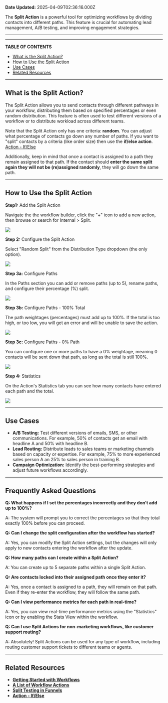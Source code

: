 **Date Updated:** 2025-04-09T02:36:16.000Z

The **Split Action** is a powerful tool for optimizing workflows by dividing contacts into different paths. This feature is crucial for automating lead management, A/B testing, and improving engagement strategies.

---

---

**TABLE OF CONTENTS**

* [What is the Split Action?](#What-is-the-Split-Action?)
* [How to Use the Split Action](#How-to-Use-the-Split-Action)
* [Use Cases](#Use-Cases)
* [Related Resources](#Related-Resources)

---

## **What is the Split Action?**

  
The Split Action allows you to send contacts through different pathways in your workflow, distributing them based on specified percentages or even random distribution. This feature is often used to test different versions of a workflow or to distribute workload across different teams.

  
Note that the Split Action only has one criteria: **random**. You can adjust what percentage of contacts go down any number of paths. If you want to "split" contacts by a criteria (like order size) then use the **if/else action**.
[Action - If/Else](https://help.gohighlevel.com/en/support/solutions/articles/155000002471)

Additionally, keep in mind that once a contact is assigned to a path they remain assigned to that path. If the contact should **enter the same split again they will not be (re)assigned randomly**, they will go down the same path.

  
---

## **How to Use the Split Action**

  
**Step1:** Add the Split Action

Navigate the the workflow builder, click the "+" icon to add a new action, then browse or search for Internal > Split.

  
**![](https://s3.amazonaws.com/cdn.freshdesk.com/data/helpdesk/attachments/production/155041011023/original/Oqm0oPX8-nbRZrZpXkr9R4Z5csUIZoTLdw.png?1738694052)**

  
**Step 2:** Configure the Split Action

Select "Random Split" from the Distribution Type dropdown (the only option).

**![](https://s3.amazonaws.com/cdn.freshdesk.com/data/helpdesk/attachments/production/155041011639/original/oRoM4PKgodN7Xe4q63VG19l-v_spnKif4Q.png?1738695053)**
  
  
**Step 3a:** Configure Paths

In the Paths section you can add or remove paths (up to 5), rename paths, and configure their percentage (%) split.

  
**![](https://s3.amazonaws.com/cdn.freshdesk.com/data/helpdesk/attachments/production/155041012043/original/dFwdSKaF0Tu6ufWyGtv9wYX3uA33YTX_EA.png?1738695770)**  

  
**Step 3b:** Configure Paths - 100% Total

The path weightages (percentages) must add up to 100%. If the total is too high, or too low, you will get an error and will be unable to save the action.

  
**![](https://s3.amazonaws.com/cdn.freshdesk.com/data/helpdesk/attachments/production/155041012097/original/dijSxVFuOOq01bjy1mTt1IzEHCRI3cTo0A.png?1738695901)**

  
**Step 3c:** Configure Paths - 0% Path

You can configure one or more paths to have a 0% weightage, meaning 0 contacts will be sent down that path, as long as the total is still 100%.

**![](https://s3.amazonaws.com/cdn.freshdesk.com/data/helpdesk/attachments/production/155041012164/original/inWHKJOZu5pNLLjIpj__VbMpj8rc_-tNCg.png?1738696047)**
  
  
**Step 4:** Statistics

On the Action's Statistics tab you can see how many contacts have entered each path and the total.

  
**![](https://s3.amazonaws.com/cdn.freshdesk.com/data/helpdesk/attachments/production/155041012238/original/rAB_jKXBhtg-L8qJ24emIMS_TLulEpN5Nw.png?1738696202)**

---

## **Use Cases**

  
* **A/B Testing:** Test different versions of emails, SMS, or other communications. For example, 50% of contacts get an email with headline A and 50% with headline B.
* **Lead Routing:** Distribute leads to sales teams or marketing channels based on capacity or expertise. For example, 75% to more experienced sales person A an 25% to sales person in training B.
* **Campaign Optimization:** Identify the best-performing strategies and adjust future workflows accordingly.

---

## **Frequently Asked Questions**

  
**Q: What happens if I set the percentages incorrectly and they don’t add up to 100%?**

A: The system will prompt you to correct the percentages so that they total exactly 100% before you can proceed.

  
**Q: Can I change the split configuration after the workflow has started?**

A: Yes, you can modify the Split Action settings, but the changes will only apply to new contacts entering the workflow after the update.

  
**Q: How many paths can I create within a Split Action?**

A: You can create up to 5 separate paths within a single Split Action.

  
**Q: Are contacts locked into their assigned path once they enter it?**

A: Yes, once a contact is assigned to a path, they will remain on that path. Even if they re-enter the workflow, they will follow the same path.

  
**Q: Can I view performance metrics for each path in real-time?**

A: Yes, you can view real-time performance metrics using the "Statistics" icon or by enabling the Stats View within the workflow.

  
**Q: Can I use Split Actions for non-marketing workflows, like customer support routing?**

A: Absolutely! Split Actions can be used for any type of workflow, including routing customer support tickets to different teams or agents.

---

## **Related Resources**

  
* **[Getting Started with Workflows ](https://help.gohighlevel.com/en/support/solutions/articles/155000002288)**
* **[A List of Workflow Actions ](https://help.gohighlevel.com/en/support/solutions/articles/155000002294)**
* **[Split Testing in Funnels ](https://help.gohighlevel.com/en/support/solutions/articles/48001230918)**
* **[Action - If/Else ](https://help.gohighlevel.com/en/support/solutions/articles/155000002471)**

  
